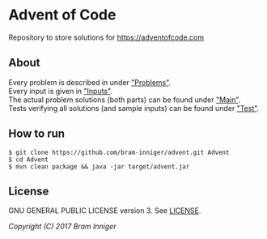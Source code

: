 # Advent of Code

Repository to store solutions for <https://adventofcode.com>

## About

Every problem is described in under ["Problems"](src/main/resources/problems).  
Every input is given in ["Inputs"](src/main/resources/inputs).  
The actual problem solutions (both parts) can be found under ["Main"](src/main/java/be/inniger/advent/solutions).  
Tests verifying all solutions (and sample inputs) can be found under ["Test"](src/test/java/be/inniger/advent/solutions).  

## How to run

    $ git clone https://github.com/bram-inniger/advent.git Advent
    $ cd Advent
    $ mvn clean package && java -jar target/advent.jar

## License

GNU GENERAL PUBLIC LICENSE version 3. See [LICENSE](LICENSE).

_Copyright (C) 2017 Bram Inniger_
